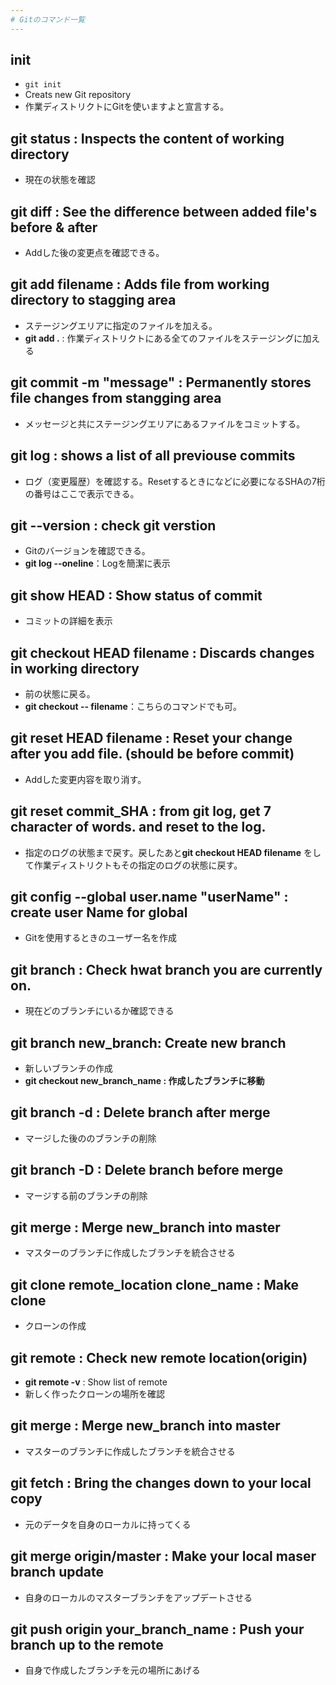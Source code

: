 ```yaml
---
# Gitのコマンド一覧
---
```


## init
 - ```git init``` 
 - Creats new Git repository
 - 作業ディストリクトにGitを使いますよと宣言する。
 

## git status : Inspects the content of working directory
 - 現在の状態を確認
 
 
## git diff : See the difference between added file's before & after
 - Addした後の変更点を確認できる。


## git add filename : Adds file from working directory to stagging area
 - ステージングエリアに指定のファイルを加える。
 - **git add .** : 作業ディストリクトにある全てのファイルをステージングに加える


## git commit -m "message" : Permanently stores file changes from stangging area
 - メッセージと共にステージングエリアにあるファイルをコミットする。


## git log : shows a list of all previouse commits
 - ログ（変更履歴）を確認する。Resetするときになどに必要になるSHAの7桁の番号はここで表示できる。


## git --version : check git verstion
 - Gitのバージョンを確認できる。
 - **git log --oneline**：Logを簡潔に表示


## git show HEAD : Show status of commit
 - コミットの詳細を表示


## git checkout HEAD filename : Discards changes in working directory
 - 前の状態に戻る。
 - **git checkout -- filename**：こちらのコマンドでも可。
  

## git reset HEAD filename : Reset your change after you add file. (should be before commit)
 - Addした変更内容を取り消す。


## git reset commit_SHA : from git log, get 7 character of words. and reset to the log. 
 - 指定のログの状態まで戻す。戻したあと**git checkout HEAD filename** をして作業ディストリクトもその指定のログの状態に戻す。
 

## git config --global user.name "userName" : create user Name for global
 - Gitを使用するときのユーザー名を作成


## git branch : Check hwat branch you are currently on.
 - 現在どのブランチにいるか確認できる
 
 
## git branch new_branch: Create new branch
 - 新しいブランチの作成
 - **git checkout new_branch_name : 作成したブランチに移動**


## git branch -d : Delete branch after merge
 - マージした後ののブランチの削除
 
 
## git branch -D : Delete branch before merge
 - マージする前のブランチの削除
 
 
## git merge : Merge new_branch into master
 - マスターのブランチに作成したブランチを統合させる 


## git clone remote_location clone_name : Make clone
 - クローンの作成


## git remote : Check new remote location(origin)
 - **git remote -v** : Show list of remote
 - 新しく作ったクローンの場所を確認


## git merge : Merge new_branch into master
 - マスターのブランチに作成したブランチを統合させる 


## git fetch : Bring the changes down to your local copy
 - 元のデータを自身のローカルに持ってくる


## git merge origin/master : Make your local maser branch update
 - 自身のローカルのマスターブランチをアップデートさせる

## git push origin your_branch_name : Push your branch up to the remote
 - 自身で作成したブランチを元の場所にあげる  


 
 
 
 

